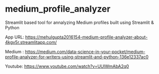 # medium_profile_analyzer
Streamlit based tool for annalyzing Medium profiles built using Streamlit & Python

App URL: https://mehulgupta2016154-medium-profile-analyzer-about-4kgv5r.streamlitapp.com/


Medium : https://medium.com/data-science-in-your-pocket/medium-profile-analyzer-for-writers-using-streamlit-and-python-136e12337ac0


Youtube: https://www.youtube.com/watch?v=UUlWmAbA2q0
